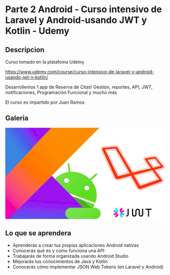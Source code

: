 # Parte 2 Android - Curso intensivo de Laravel y Android-usando JWT y Kotlin - Udemy

## Descripcion 

Curso tomado en la platafoma Udemy

https://www.udemy.com/course/curso-intensivo-de-laravel-y-android-usando-jwt-y-kotlin/

Desarrollemos 1 app de Reserva de Citas! Gestión, reportes, API, JWT, notificaciones, Programación Funcional y mucho más

El curso es impartido por Juan Ramos

## Galeria

![LaravelAndroid.png](/LaravelAndroid.png)

## Lo que se aprendera 

- Aprenderás a crear tus propias aplicaciones Android nativas
- Conocerás qué es y como funciona una API
- Trabajarás de forma organizada usando Android Studio
- Mejorarás tus conocimientos de Java y Kotlin
- Conocerás cómo implementar JSON Web Tokens (en Laravel y Android)
